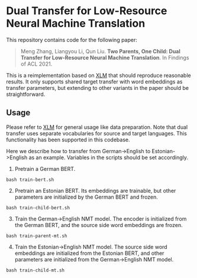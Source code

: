 # Dual Transfer for Low-Resource Neural Machine Translation

This repository contains code for the following paper:

>Meng Zhang, Liangyou Li, Qun Liu. **Two Parents, One Child: Dual Transfer for Low-Resource Neural Machine Translation**. In Findings of ACL 2021.

This is a reimplementation based on [XLM](https://github.com/facebookresearch/XLM) that should reproduce reasonable results. It only supports shared target transfer with word embeddings as transfer parameters, but extending to other variants in the paper should be straightforward.

## Usage
Please refer to [XLM](https://github.com/facebookresearch/XLM) for general usage like data preparation. Note that dual transfer uses separate vocabularies for source and target languages. This functionality has been supported in this codebase.

Here we describe how to transfer from German->English to Estonian->English as an example. Variables in the scripts should be set accordingly.

1. Pretrain a German BERT.

```
bash train-bert.sh
```

2. Pretrain an Estonian BERT. Its embeddings are trainable, but other parameters are initialized by the German BERT and frozen.

```
bash train-child-bert.sh
```

3. Train the German->English NMT model. The encoder is initialized from the German BERT, and the source side word embeddings are frozen.

```
bash train-parent-mt.sh
```

4. Train the Estonian->English NMT model. The source side word embeddings are initialized from the Estonian BERT, and other parameters are initialized from the German->English NMT model.

```
bash train-child-mt.sh
```
